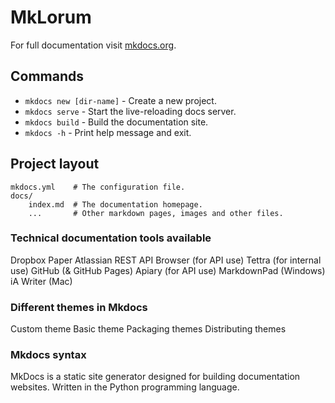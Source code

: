 # MkLorum

For full documentation visit [mkdocs.org](https://www.mkdocs.org).

## Commands

* `mkdocs new [dir-name]` - Create a new project.
* `mkdocs serve` - Start the live-reloading docs server.
* `mkdocs build` - Build the documentation site.
* `mkdocs -h` - Print help message and exit.

## Project layout

    mkdocs.yml    # The configuration file.
    docs/
        index.md  # The documentation homepage.
        ...       # Other markdown pages, images and other files.



### Technical documentation tools available
Dropbox Paper
Atlassian REST API Browser (for API use)
Tettra (for internal use)
GitHub (& GitHub Pages)
Apiary (for API use)
MarkdownPad (Windows)
iA Writer (Mac)

### Different themes in Mkdocs
Custom theme
Basic theme
Packaging themes
Distributing themes

### Mkdocs syntax
MkDocs is a static site generator designed for building documentation websites. Written in the Python programming language.
